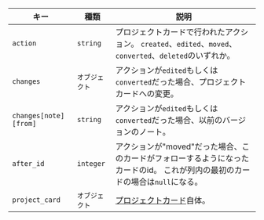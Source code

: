 | キー                    | 種類        | 説明                                                                          |
| --------------------- | --------- | --------------------------------------------------------------------------- |
| `action`              | `string`  | プロジェクトカードで行われたアクション。 `created`、`edited`、`moved`、`converted`、`deleted`のいずれか。 |
| `changes`             | `オブジェクト`  | アクションが`edited`もしくは`converted`だった場合、プロジェクトカードへの変更。                           |
| `changes[note][from]` | `string`  | アクションが`edited`もしくは`converted`だった場合、以前のバージョンのノート。                            |
| `after_id`            | `integer` | アクションが"moved"だった場合、このカードがフォローするようになったカードのid。 これが列内の最初のカードの場合は`null`になる。     |
| `project_card`        | `オブジェクト`  | [プロジェクトカード](/rest/reference/projects#cards)自体。                              |
